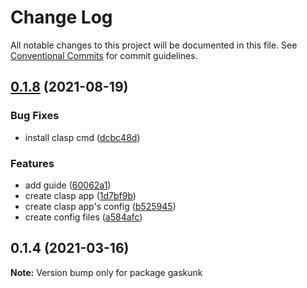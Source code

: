 # Change Log

All notable changes to this project will be documented in this file.
See [Conventional Commits](https://conventionalcommits.org) for commit guidelines.

## [0.1.8](https://github.com/shuta13/gaskunk/compare/v0.1.7...v0.1.8) (2021-08-19)


### Bug Fixes

* install clasp cmd ([dcbc48d](https://github.com/shuta13/gaskunk/commit/dcbc48d1b1d777cf1fcfbd789fe16c2fd51ff17e))


### Features

* add guide ([60062a1](https://github.com/shuta13/gaskunk/commit/60062a1d37be8b9c5e93f601c24b41e014fa23d7))
* create clasp app ([1d7bf9b](https://github.com/shuta13/gaskunk/commit/1d7bf9b5422ae1448c5b8154310e596ca3885771))
* create clasp app's config ([b525945](https://github.com/shuta13/gaskunk/commit/b5259455b167959bc71ca8ff2d650e0996bbf2bf))
* create config files ([a584afc](https://github.com/shuta13/gaskunk/commit/a584afcb2fa58251dba1233e5550d3fcdf117925))





## 0.1.4 (2021-03-16)

**Note:** Version bump only for package gaskunk
